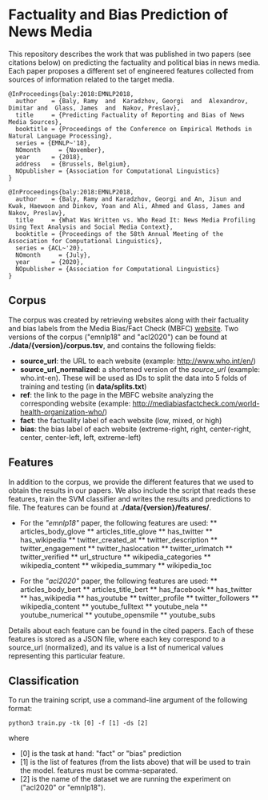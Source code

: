# Factuality and Bias Prediction of News Media

This repository describes the work that was published in two papers (see citations below) on predicting the factuality and political bias in news media. Each paper proposes a different set of engineered features collected from sources of information related to the target media.

```
@InProceedings{baly:2018:EMNLP2018,
  author    = {Baly, Ramy  and  Karadzhov, Georgi  and  Alexandrov, Dimitar and  Glass, James  and  Nakov, Preslav},
  title     = {Predicting Factuality of Reporting and Bias of News Media Sources},  
  booktitle = {Proceedings of the Conference on Empirical Methods in Natural Language Processing},
  series = {EMNLP~'18},
  NOmonth     = {November},
  year      = {2018},
  address   = {Brussels, Belgium},
  NOpublisher = {Association for Computational Linguistics}
}
```

```
@InProceedings{baly:2018:EMNLP2018,
  author    = {Baly, Ramy and Karadzhov, Georgi and An, Jisun and Kwak, Haewoon and Dinkov, Yoan and Ali, Ahmed and Glass, James and Nakov, Preslav},
  title     = {What Was Written vs. Who Read It: News Media Profiling Using Text Analysis and Social Media Context},  
  booktitle = {Proceedings of the 58th Annual Meeting of the Association for Computational Linguistics},
  series = {ACL~'20},
  NOmonth     = {July},
  year      = {2020},
  NOpublisher = {Association for Computational Linguistics}
}
```

## Corpus
The corpus was created by retrieving websites along with their factuality and bias labels from the Media Bias/Fact Check (MBFC) [website](http://mediabiasfactcheck.com/).  Two versions of the corpus ("emnlp18" and "acl2020") can be found at **./data/{version}/corpus.tsv**, and contains the following fields:
* **source_url**: the URL to each website (example: http://www.who.int/en/)
* **source_url_normalized**: a shortened version of the *source_url* (example: who.int-en). These will be used as IDs to split the data into 5 folds of training and testing (in **data/splits.txt**)
* **ref**: the link to the page in the MBFC website analyzing the corresponding website (example: http://mediabiasfactcheck.com/world-health-organization-who/)
* **fact**: the factuality label of each website (low, mixed, or high)
* **bias**: the bias label of each website (extreme-right, right, center-right, center, center-left, left, extreme-left)

## Features
In addition to the corpus, we provide the different features that we used to obtain the results in our papers. We also include the script that reads these features, train the SVM classifier and writes the results and predictions to file.  The features can be found at **./data/{version}/features/**.

* For the *"emnlp18"* paper, the following features are used:
** articles_body_glove
** articles_title_glove
** has_twitter
** has_wikipedia
** twitter_created_at
** twitter_description
** twitter_engagement
** twitter_haslocation
** twitter_urlmatch
** twitter_verified
** url_structure
** wikipedia_categories
** wikipedia_content
** wikipedia_summary
** wikipedia_toc

* For the *"acl2020"* paper, the following features are used:
** articles_body_bert
** articles_title_bert
** has_facebook
** has_twitter
** has_wikipedia
** has_youtube
** twitter_profile
** twitter_followers
** wikipedia_content
** youtube_fulltext
** youtube_nela
** youtube_numerical
** youtube_opensmile
** youtube_subs

Details about each feature can be found in the cited papers. Each of these features is stored as a JSON file, where each key correspond to a source_url (normalized), and its value is a list of numerical values representing this particular feature.

## Classification
To run the training script, use a command-line argument of the following format:

```
python3 train.py -tk [0] -f [1] -ds [2]
```

where
* [0] is the task at hand: "fact" or "bias" prediction
* [1] is the list of features (from the lists above) that will be used to train the model. features must be comma-separated.
* [2] is the name of the dataset we are running the experiment on ("acl2020" or "emnlp18").
